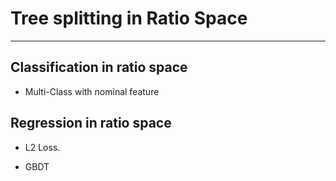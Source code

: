 # Tree splitting in Ratio Space 
---

## Classification in  ratio space

- Multi-Class with nominal feature

## Regression in ratio space

- L2 Loss.

- GBDT
